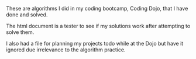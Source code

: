 These are algorithms I did in my coding bootcamp, Coding Dojo, that I have done and solved.

The html document is a tester to see if my solutions work after attempting to solve them.

I also had a file for planning my projects todo while at the Dojo but have it ignored due irrelevance to the algorithm practice.

